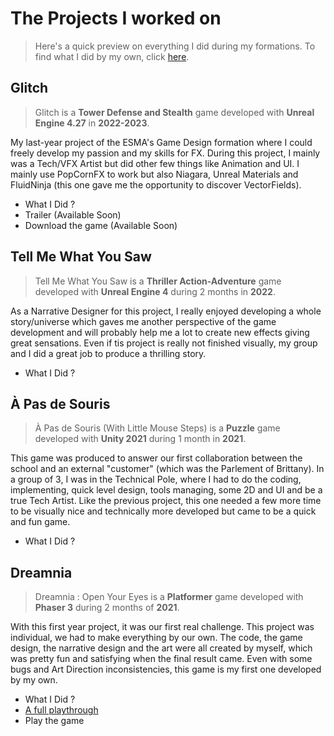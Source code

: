 # The Projects I worked on

> Here's a quick preview on everything I did during my formations. To find what I did by my own, click [here]().

## Glitch

> Glitch is a **Tower Defense and Stealth** game developed with **Unreal Engine 4.27** in **2022-2023**.

My last-year project of the ESMA's Game Design formation where I could freely develop my passion and my skills for FX. During this project, I mainly was a Tech/VFX Artist but did other few things like Animation and UI. I mainly use PopCornFX to work but also Niagara, Unreal Materials and FluidNinja (this one gave me the opportunity to discover VectorFields).

- What I Did ?
- Trailer (Available Soon)
- Download the game (Available Soon)

## Tell Me What You Saw

> Tell Me What You Saw is a **Thriller Action-Adventure** game developed with **Unreal Engine 4** during  2 months in **2022**.

As a Narrative Designer for this project, I really enjoyed developing a whole story/universe which gaves me another perspective of the game development and will probably help me a lot to create new effects giving great sensations. Even if tis project is really not finished visually, my group and I did a great job to produce a thrilling story.

- What I Did ?

## À Pas de Souris

> À Pas de Souris (With Little Mouse Steps) is a **Puzzle** game developed with **Unity 2021** during 1 month in **2021**.

This game was produced to answer our first collaboration between the school and an external "customer" (which was the Parlement of Brittany). In a group of 3, I was in the Technical Pole, where I had to do the coding, implementing, quick level design, tools managing, some 2D and UI and be a true Tech Artist. Like the previous project, this one needed a few more time to be visually nice and technically more developed but came to be a quick and fun game.

- What I Did ?

## Dreamnia

> Dreamnia : Open Your Eyes is a **Platformer** game developed with **Phaser 3** during 2 months of **2021**.

With this first year project, it was our first real challenge. This project was individual, we had to make everything by our own. The code, the game design, the narrative design and the art were all created by myself, which was pretty fun and satisfying when the final result came. Even with some bugs and Art Direction inconsistencies, this game is my first one developed by my own.

- What I Did ?
- [A full playthrough](https://youtu.be/tyygOTL3HG0)
- Play the game
